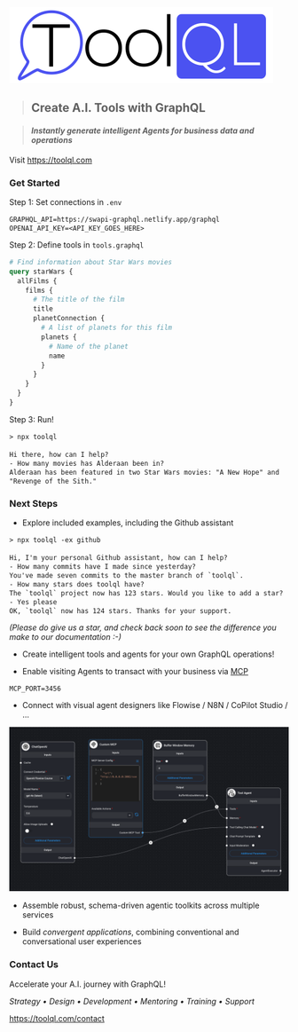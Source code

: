 ![](./res/toolql-logo-close.png)



> ## Create A.I. Tools with GraphQL

> #### *Instantly generate intelligent Agents for business data and operations*

Visit https://toolql.com



### Get Started

Step 1: Set connections in `.env`

```properties
GRAPHQL_API=https://swapi-graphql.netlify.app/graphql
OPENAI_API_KEY=<API_KEY_GOES_HERE>
```

Step 2: Define tools in `tools.graphql`

```graphql
# Find information about Star Wars movies
query starWars {
  allFilms {
    films {
      # The title of the film
      title
      planetConnection {
        # A list of planets for this film
        planets {
          # Name of the planet
          name
        }
      }
    }
  }
}
```


Step 3: Run!

```
> npx toolql

Hi there, how can I help?
- How many movies has Alderaan been in?
Alderaan has been featured in two Star Wars movies: "A New Hope" and "Revenge of the Sith."

```



### Next Steps

* Explore included examples, including the Github assistant

```
> npx toolql -ex github

Hi, I'm your personal Github assistant, how can I help?
- How many commits have I made since yesterday?
You've made seven commits to the master branch of `toolql`.
- How many stars does toolql have?
The `toolql` project now has 123 stars. Would you like to add a star?
- Yes please
OK, `toolql` now has 124 stars. Thanks for your support.
```

*(Please do give us a star, and check back soon to see the difference you make to our documentation :-)*

* Create intelligent tools and agents for your own GraphQL operations!

* Enable visiting Agents to transact with your business via [MCP](https://docs.anthropic.com/en/docs/agents-and-tools/mcp)

```properties
MCP_PORT=3456
```

* Connect with visual agent designers like Flowise / N8N / CoPilot Studio / ...

![img.png](res/flowise.png)

* Assemble robust, schema-driven agentic toolkits across multiple services

* Build *convergent applications*, combining conventional and conversational user experiences



### Contact Us

Accelerate your A.I. journey with GraphQL!

*Strategy • Design • Development • Mentoring • Training • Support*

https://toolql.com/contact
